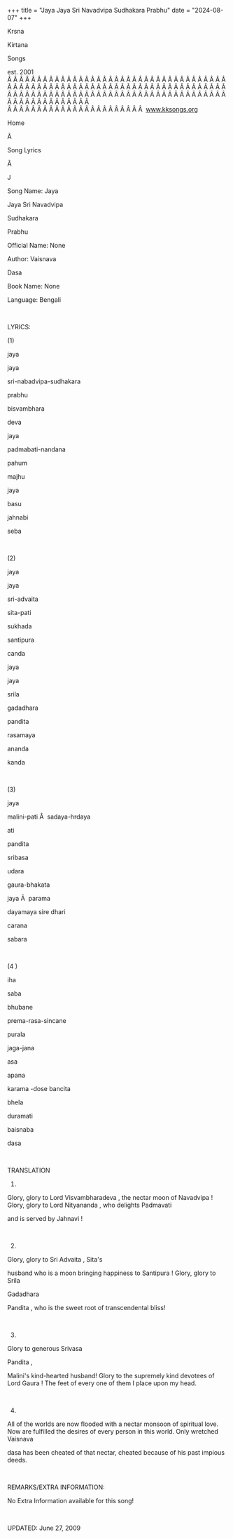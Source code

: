 +++ 
title = "Jaya Jaya Sri Navadvipa Sudhakara Prabhu"
date = "2024-08-07"
+++

Krsna
 
Kirtana
 
Songs

est. 2001
Â Â Â Â Â Â Â Â Â Â Â Â Â Â Â Â Â Â Â Â Â Â Â Â Â Â Â Â Â Â Â Â Â Â Â Â Â Â Â Â Â Â Â Â Â Â Â Â Â Â Â Â Â Â Â Â Â Â Â Â Â Â Â Â Â Â Â Â Â Â Â Â Â Â Â Â Â Â Â Â Â Â Â Â Â Â Â Â Â Â Â Â Â Â Â Â Â Â Â Â Â Â Â Â Â Â Â Â Â Â Â Â Â Â Â Â Â Â Â Â Â Â Â Â Â  
Â Â Â Â Â Â Â Â Â Â Â Â Â Â Â Â Â Â Â Â Â Â Â  
www.kksongs.org








Home


Ã 
 
Song Lyrics
 
Ã 
 
J


Song Name: 
Jaya
 
Jaya
 Sri 
Navadvipa
 
Sudhakara
 
Prabhu


Official Name: None


Author: 
Vaisnava
 
Dasa


Book Name: None


Language: 
Bengali


 


LYRICS:


(1)


jaya
 
jaya
 
sri-nabadvipa-sudhakara


prabhu
 
bisvambhara
 
deva


jaya
 
padmabati-nandana
 
pahum
 
majhu
 
jaya


basu
 
jahnabi
 
seba


 


(2)


jaya
 
jaya
 
sri-advaita


sita-pati
 
sukhada
 
santipura
 
canda


jaya
 
jaya
 
srila


gadadhara
 
pandita
 
rasamaya
 
ananda
 
kanda


 


(3)


jaya
 
malini-pati
Â  
sadaya-hrdaya
 
ati
 
pandita
 
sribasa


udara


gaura-bhakata
 
jaya
Â  
parama
 
dayamaya
 sire 
dhari
 
carana
 
sabara


 


(4
)


iha
 
saba
 
bhubane
 
prema-rasa-sincane
 
purala
 
jaga-jana
 
asa


apana
 
karama
-dose 
bancita
 
bhela
 
duramati


baisnaba
 
dasa


 


TRANSLATION


1)
Glory, glory to Lord 
Visvambharadeva
, the nectar moon
of 
Navadvipa
! Glory, glory to Lord 
Nityananda
, who delights 
Padmavati

and is served by 
Jahnavi
!


 


2)
Glory, glory to Sri 
Advaita
, 
Sita's

husband who is a moon bringing happiness to 
Santipura
!
Glory, glory to 
Srila
 
Gadadhara


Pandita
, who is the sweet root of transcendental
bliss!


 


3)
Glory to generous 
Srivasa
 
Pandita
,

Malini's
 kind-hearted husband! Glory to the supremely
kind devotees of Lord 
Gaura
! The feet of every one of
them I place upon my head.


 


4)
All of the worlds are now flooded with a nectar monsoon of spiritual love. Now
are fulfilled the desires of every person in this world. Only wretched 
Vaisnava
 
dasa
 has been cheated of
that nectar, cheated because of his past impious deeds.


 


REMARKS/EXTRA INFORMATION:


No
Extra Information available for this song!


 


UPDATED:
 June 27, 2009